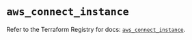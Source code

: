 # `aws_connect_instance`

Refer to the Terraform Registry for docs: [`aws_connect_instance`](https://registry.terraform.io/providers/hashicorp/aws/5.96.0/docs/resources/connect_instance).
